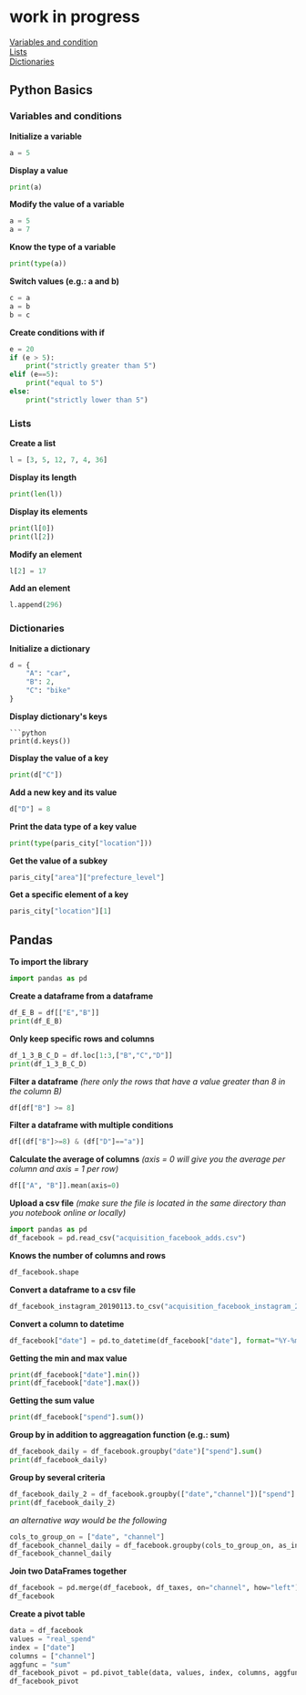 # work in progress

[Variables and condition](#Variables-and-condition)  <br />
[Lists](#Lists)  <br />
[Dictionaries](#Dictionaries)  <br />


## Python Basics

### Variables and conditions

**Initialize a variable**

```python
a = 5
```

**Display a value**

```python
print(a)
```

**Modify the value of a variable**

```python
a = 5
a = 7
```

**Know the type of a variable**

```python
print(type(a))
```

**Switch values (e.g.: a and b)**

```python
c = a
a = b
b = c
```

**Create conditions with if**

```python
e = 20
if (e > 5):
	print("strictly greater than 5")
elif (e==5):
    print("equal to 5")
else:
    print("strictly lower than 5")
```

### Lists

**Create a list**

```python
l = [3, 5, 12, 7, 4, 36]
```

**Display its length**

```python
print(len(l))
```

**Display its elements**

```python
print(l[0])
print(l[2])
```

**Modify an element**

```python
l[2] = 17
```

**Add an element**

```python
l.append(296)
```

### Dictionaries

**Initialize a dictionary**

```python
d = {
    "A": "car",
    "B": 2,
    "C": "bike"
}
```

**Display dictionary's keys**
```
```python
print(d.keys())
```

**Display the value of a key**

```python
print(d["C"])
```

**Add a new key and its value**

```python
d["D"] = 8
```

**Print the data type of a key value**

```python
print(type(paris_city["location"]))
```

**Get the value of a subkey**

```python
paris_city["area"]["prefecture_level"]
```

**Get a specific element of a key**

```python
paris_city["location"][1]
```

## Pandas

**To import the library**

```python
import pandas as pd
```

**Create a dataframe from a dataframe**

```python
df_E_B = df[["E","B"]]
print(df_E_B)
```

**Only keep specific rows and columns**

```python
df_1_3_B_C_D = df.loc[1:3,["B","C","D"]]
print(df_1_3_B_C_D)
```

**Filter a dataframe** *(here only the rows that have a value greater than 8 in the column B)*

```python
df[df["B"] >= 8]
```

**Filter a dataframe with multiple conditions**

```python
df[(df["B"]>=8) & (df["D"]=="a")]
```

**Calculate the average of columns** *(axis = 0 will give you the average per column and axis = 1 per row)*

```python
df[["A", "B"]].mean(axis=0)
```

**Upload a csv file** *(make sure the file is located in the same directory than you notebook online or locally)*

```python
import pandas as pd
df_facebook = pd.read_csv("acquisition_facebook_adds.csv")
```

**Knows the number of columns and rows**

```python
df_facebook.shape
```

**Convert a dataframe to a csv file**

```python
df_facebook_instagram_20190113.to_csv("acquisition_facebook_instagram_20190113.csv")
```

**Convert a column to datetime**

```python
df_facebook["date"] = pd.to_datetime(df_facebook["date"], format="%Y-%m-%d")
```

**Getting the min and max value**

```python
print(df_facebook["date"].min())
print(df_facebook["date"].max())
```

**Getting the sum value**

```python
print(df_facebook["spend"].sum())
```

**Group by in addition to aggreagation function (e.g.: sum)**

```python
df_facebook_daily = df_facebook.groupby("date")["spend"].sum()
print(df_facebook_daily)
```

**Group by several criteria**

```python
df_facebook_daily_2 = df_facebook.groupby(["date","channel"])["spend"].sum()
print(df_facebook_daily_2)
```

*an alternative way would be the following*

```python
cols_to_group_on = ["date", "channel"]
df_facebook_channel_daily = df_facebook.groupby(cols_to_group_on, as_index=False)["spend"].sum()
df_facebook_channel_daily
```

**Join two DataFrames together**

```python
df_facebook = pd.merge(df_facebook, df_taxes, on="channel", how="left")
df_facebook
```

**Create a pivot table**

```python
data = df_facebook
values = "real_spend"
index = ["date"]
columns = ["channel"]
aggfunc = "sum"
df_facebook_pivot = pd.pivot_table(data, values, index, columns, aggfunc).reset_index()
df_facebook_pivot
```
